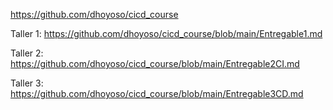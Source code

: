 https://github.com/dhoyoso/cicd_course

Taller 1:
https://github.com/dhoyoso/cicd_course/blob/main/Entregable1.md

Taller 2:
https://github.com/dhoyoso/cicd_course/blob/main/Entregable2CI.md

Taller 3:
https://github.com/dhoyoso/cicd_course/blob/main/Entregable3CD.md